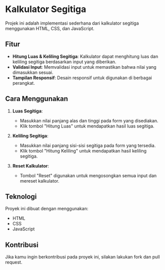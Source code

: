 # Kalkulator Segitiga

Projek ini adalah implementasi sederhana dari kalkulator segitiga menggunakan HTML, CSS, dan JavaScript.

## Fitur

- **Hitung Luas & Keliling Segitiga**: Kalkulator dapat menghitung luas dan keliling segitiga berdasarkan input yang diberikan.
- **Validasi Input**: Memvalidasi input untuk memastikan bahwa nilai yang dimasukkan sesuai.
- **Tampilan Responsif**: Desain responsif untuk digunakan di berbagai perangkat.

## Cara Menggunakan

1. **Luas Segitiga**:

   - Masukkan nilai panjang alas dan tinggi pada form yang disediakan.
   - Klik tombol "Hitung Luas" untuk mendapatkan hasil luas segitiga.

2. **Keliling Segitiga**:

   - Masukkan nilai panjang sisi-sisi segitiga pada form yang tersedia.
   - Klik tombol "Hitung Keliling" untuk mendapatkan hasil keliling segitiga.

3. **Reset Kalkulator**:
   - Tombol "Reset" digunakan untuk mengosongkan semua input dan mereset kalkulator.

## Teknologi

Proyek ini dibuat dengan menggunakan:

- HTML
- CSS
- JavaScript

## Kontribusi

Jika kamu ingin berkontribusi pada proyek ini, silakan lakukan fork dan pull request.

